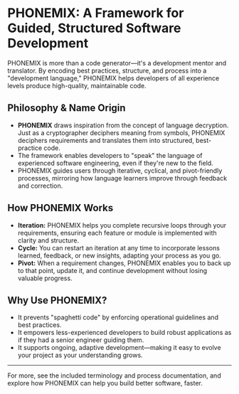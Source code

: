 # PHONEMIX: A Framework for Guided, Structured Software Development

PHONEMIX is more than a code generator—it's a development mentor and translator. By encoding best practices, structure, and process into a "development language," PHONEMIX helps developers of all experience levels produce high-quality, maintainable code.

## Philosophy & Name Origin

- **PHONEMIX** draws inspiration from the concept of language decryption. Just as a cryptographer deciphers meaning from symbols, PHONEMIX deciphers requirements and translates them into structured, best-practice code.
- The framework enables developers to "speak" the language of experienced software engineering, even if they're new to the field.
- PHONEMIX guides users through iterative, cyclical, and pivot-friendly processes, mirroring how language learners improve through feedback and correction.

## How PHONEMIX Works

- **Iteration:** PHONEMIX helps you complete recursive loops through your requirements, ensuring each feature or module is implemented with clarity and structure.
- **Cycle:** You can restart an iteration at any time to incorporate lessons learned, feedback, or new insights, adapting your process as you go.
- **Pivot:** When a requirement changes, PHONEMIX enables you to back up to that point, update it, and continue development without losing valuable progress.

## Why Use PHONEMIX?

- It prevents "spaghetti code" by enforcing operational guidelines and best practices.
- It empowers less-experienced developers to build robust applications as if they had a senior engineer guiding them.
- It supports ongoing, adaptive development—making it easy to evolve your project as your understanding grows.

---

For more, see the included terminology and process documentation, and explore how PHONEMIX can help you build better software, faster.
